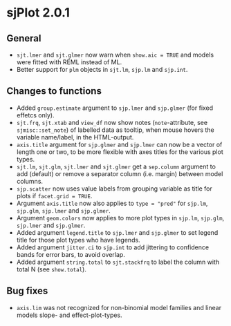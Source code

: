 # sjPlot 2.0.1

## General

* `sjt.lmer` and `sjt.glmer` now warn when `show.aic = TRUE` and models were fitted with REML instead of ML.
* Better support for `plm` objects in `sjt.lm`, `sjp.lm` and `sjp.int`.

## Changes to functions

* Added `group.estimate` argument to `sjp.lmer` and `sjp.glmer` (for fixed effetcs only).
* `sjt.frq`, `sjt.xtab` and `view_df` now show notes (`note`-attribute, see `sjmisc::set_note`) of labelled data as tooltip, when mouse hovers the variable name/label, in the HTML-output.
* `axis.title` argument for `sjp.glmer` and `sjp.lmer` can now be a vector of length one or two, to be more flexible with axes titles for the various plot types.
* `sjt.lm`, `sjt.glm`, `sjt.lmer` and `sjt.glmer` get a `sep.column` argument to add (default) or remove a separator column (i.e. margin) between model columns.
* `sjp.scatter` now uses value labels from grouping variable as title for plots if `facet.grid = TRUE`.
* Argument `axis.title` now also applies to `type = "pred"` for `sjp.lm`, `sjp.glm`, `sjp.lmer` and `sjp.glmer`.
* Argument `geom.colors` now applies to more plot types in `sjp.lm`, `sjp.glm`, `sjp.lmer` and `sjp.glmer`. 
* Added argument `legend.title` to `sjp.lmer` and `sjp.glmer` to set legend title for those plot types who have legends.
* Added argument `jitter.ci` to `sjp.int` to add jittering to confidence bands for error bars, to avoid overlap.
* Added argument `string.total` to `sjt.stackfrq` to label the column with total N (see `show.total`).

## Bug fixes

* `axis.lim` was not recognized for non-binomial model families and linear models slope- and effect-plot-types.
